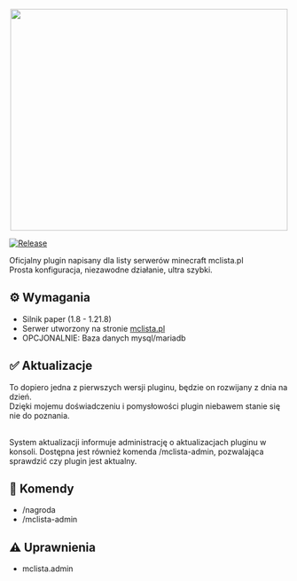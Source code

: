 <p align="center">
  <img src="https://i.imgur.com/ngXnPK7.png" width="500" height="400">
</p>

[![Release](https://img.shields.io/github/v/release/kerpsondev/mclista-plugin.svg)](https://github.com/kerpsondev/mclista-plugin/releases)

Oficjalny plugin napisany dla listy serwerów minecraft mclista.pl
<br>
Prosta konfiguracja, niezawodne działanie, ultra szybki.
<br>

## ⚙️ Wymagania 

- Silnik paper (1.8 - 1.21.8)
- Serwer utworzony na stronie [mclista.pl](https://mclista.pl)
- OPCJONALNIE: Baza danych mysql/mariadb

## ✅ Aktualizacje

To dopiero jedna z pierwszych wersji pluginu, będzie on rozwijany z dnia na dzień.
<br>
Dzięki mojemu doświadczeniu i pomysłowości plugin niebawem stanie się nie do poznania.

<br>
System aktualizacji informuje administrację o aktualizacjach pluginu w konsoli.
Dostępna jest również komenda /mclista-admin, pozwalająca sprawdzić czy plugin jest aktualny.

## 🤖 Komendy

- /nagroda
- /mclista-admin

## ⚠️ Uprawnienia
- mclista.admin

